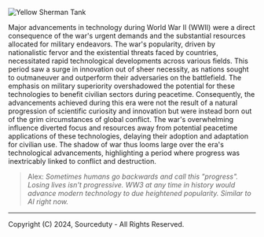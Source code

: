 ![Yellow Sherman Tank](https://github.com/sourceduty/War_Technology/assets/123030236/675592e9-1106-4fdc-8b42-11636af9dc3b)

Major advancements in technology during World War II (WWII) were a direct consequence of the war's urgent demands and the substantial resources allocated for military endeavors. The war's popularity, driven by nationalistic fervor and the existential threats faced by countries, necessitated rapid technological developments across various fields. This period saw a surge in innovation out of sheer necessity, as nations sought to outmaneuver and outperform their adversaries on the battlefield. The emphasis on military superiority overshadowed the potential for these technologies to benefit civilian sectors during peacetime. Consequently, the advancements achieved during this era were not the result of a natural progression of scientific curiosity and innovation but were instead born out of the grim circumstances of global conflict. The war's overwhelming influence diverted focus and resources away from potential peacetime applications of these technologies, delaying their adoption and adaptation for civilian use. The shadow of war thus looms large over the era's technological advancements, highlighting a period where progress was inextricably linked to conflict and destruction.

> Alex: *Sometimes humans go backwards and call this "progress". Losing lives isn't progressive. WW3 at any time in history would advance modern technology to due heightened popularity. Similar to AI right now.*

***
Copyright (C) 2024, Sourceduty - All Rights Reserved.
